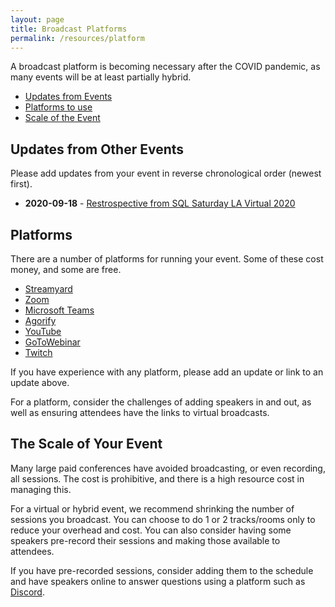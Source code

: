 ```yaml
---
layout: page
title: Broadcast Platforms
permalink: /resources/platform
---
```


A broadcast platform is becoming necessary after the COVID pandemic, as many events will be at least partially hybrid.

- [Updates from Events](#updates)
- [Platforms to use](#platforms)
- [Scale of the Event](#scale)



## <a name="updates">Updates from Other Events</a>

Please add updates from your event in reverse chronological order (newest first). 

- **2020-09-18** - [Restrospective from SQL Saturday LA Virtual 2020](https://www.linkedin.com/pulse/retrospective-virtual-2020-sql-saturday-los-angeles-rezhener-mba/)


## <a name="platforms">Platforms</a>


There are a number of platforms for running your event. Some of these cost money, and some are free.

- [Streamyard](https://streamyard.com/)
- [Zoom](https://zoom.us/)
- [Microsoft Teams](https://www.microsoft.com/en-us/microsoft-teams/teams-for-work)
- [Agorify](https://agorify.com/)
- [YouTube](https://www.youtube.com/)
- [GoToWebinar](https://www.gotomeeting.com/webinar/lp/sem)
- [Twitch](https://www.twitch.tv/)

If you have experience with any platform, please add an update or link to an update above.

For a platform, consider the challenges of adding speakers in and out, as well as ensuring attendees have the links to virtual broadcasts.

## <a name="scale">The Scale of Your Event</a>

Many large paid conferences have avoided broadcasting, or even recording, all sessions. The cost is prohibitive, and there is a high resource cost in managing this.

For a virtual or hybrid event, we recommend shrinking the number of sessions you broadcast. You can choose to do 1 or 2 tracks/rooms only to reduce your overhead and cost. You can also consider having some speakers pre-record their sessions and making those available to attendees.

If you have pre-recorded sessions, consider adding them to the schedule and have speakers online to answer questions using a platform such as [Discord](https://discord.com/).